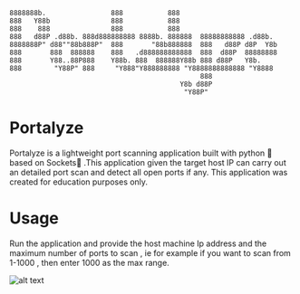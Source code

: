 ```
8888888b.                888           888                         
888   Y88b               888           888                         
888    888               888           888                         
888   d88P .d88b. 888d888888888 8888b. 888888  88888888888 .d88b.  
8888888P" d88""88b888P"  888       "88b888888  888   d88P d8P  Y8b 
888       888  888888    888   .d888888888888  888  d88P  88888888 
888       Y88..88P888    Y88b. 888  888888Y88b 888 d88P   Y8b.     
888        "Y88P" 888     "Y888"Y888888888 "Y8888888888888 "Y8888  
                                               888                 
                                          Y8b d88P                 
                                           "Y88P"                  
```
# Portalyze
Portalyze is a lightweight port scanning application built with python :snake: based on Sockets🔌 .This application given the target host IP can carry out an detailed port scan and detect all open ports if any. 
This application was created for education purposes only.

# Usage
Run the application and provide the host machine Ip address and the maximum number of ports to scan , ie for example if you want to scan from 1-1000 , then enter 1000 as the max range.

![alt text](https://github.com/vabhishek6/anlyzit/blob/master/portalyze_example.png)
